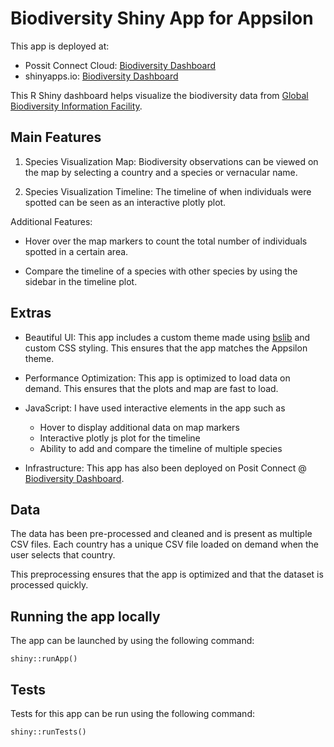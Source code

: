 # Biodiversity Shiny App for Appsilon

This app is deployed at:
- Possit Connect Cloud: [Biodiversity Dashboard](https://connect.posit.cloud/parv-sachdeva/content/01926389-7248-1872-23fa-dbfb66268249)
- shinyapps.io: [Biodiversity Dashboard](http://parvsachdeva.shinyapps.io/shiny_biodiversity_app)

This R Shiny dashboard helps visualize the biodiversity data from [Global Biodiversity Information Facility](https://www.gbif.org/occurrence/search?dataset_key=8a863029-f435-446a-821e-275f4f641165).

## Main Features

1. Species Visualization Map: Biodiversity observations can be viewed on the map by selecting a country and a species or vernacular name. 

2. Species Visualization Timeline: The timeline of when individuals were spotted can be seen as an interactive plotly plot.

Additional Features:

- Hover over the map markers to count the total number of individuals spotted in a certain area.

- Compare the timeline of a species with other species by using the sidebar in the timeline plot.

## Extras

- Beautiful UI: This app includes a custom theme made using [bslib](https://rstudio.github.io/bslib/) and custom CSS styling. This ensures that the app matches the Appsilon theme.

- Performance Optimization: This app is optimized to load data on demand. This ensures that the plots and map are fast to load.

- JavaScript: I have used interactive elements in the app such as
  - Hover to display additional data on map markers
  - Interactive plotly js plot for the timeline
  - Ability to add and compare the timeline of multiple species

- Infrastructure: This app has also been deployed on Posit Connect @ [Biodiversity Dashboard](https://connect.posit.cloud/parv-sachdeva/content/01926389-7248-1872-23fa-dbfb66268249).

## Data

The data has been pre-processed and cleaned and is present as multiple CSV files. Each country has a unique CSV file loaded on demand when the user selects that country.

This preprocessing ensures that the app is optimized and that the dataset is processed quickly.

## Running the app locally

The app can be launched by using the following command:

```{R}
shiny::runApp()
```

## Tests

Tests for this app can be run using the following command:

```{R}
shiny::runTests()
```